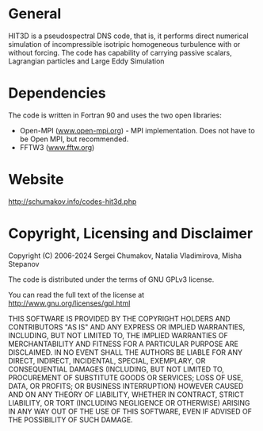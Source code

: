 # General

HIT3D is a pseudospectral DNS code, that is, it performs direct numerical 
simulation of incompressible isotripic homogeneous turbulence with or without 
forcing.  The code has capability of carrying passive scalars, Lagrangian 
particles and Large Eddy Simulation


# Dependencies

The code is written in Fortran 90 and uses the two open libraries:

* Open-MPI  (www.open-mpi.org) - MPI implementation.  Does not have to be Open MPI, but recommended.
* FFTW3	    (www.fftw.org)


# Website
http://schumakov.info/codes-hit3d.php

# Copyright, Licensing and Disclaimer
Copyright (C) 2006-2024 Sergei Chumakov, Natalia Vladimirova, Misha Stepanov

The code is distributed under the terms of GNU GPLv3 license.  

You can read the full text of the license at http://www.gnu.org/licenses/gpl.html

THIS SOFTWARE IS PROVIDED BY THE COPYRIGHT HOLDERS AND CONTRIBUTORS "AS IS" AND ANY EXPRESS OR IMPLIED WARRANTIES, INCLUDING, BUT NOT LIMITED TO, THE IMPLIED WARRANTIES OF MERCHANTABILITY AND FITNESS FOR A PARTICULAR PURPOSE ARE DISCLAIMED. IN NO EVENT SHALL THE AUTHORS BE LIABLE FOR ANY DIRECT, INDIRECT, INCIDENTAL, SPECIAL, EXEMPLARY, OR CONSEQUENTIAL DAMAGES (INCLUDING, BUT NOT LIMITED TO, PROCUREMENT OF SUBSTITUTE GOODS OR SERVICES; LOSS OF USE, DATA, OR PROFITS; OR BUSINESS INTERRUPTION) HOWEVER CAUSED AND ON ANY THEORY OF LIABILITY, WHETHER IN CONTRACT, STRICT LIABILITY, OR TORT (INCLUDING NEGLIGENCE OR OTHERWISE) ARISING IN ANY WAY OUT OF THE USE OF THIS SOFTWARE, EVEN IF ADVISED OF THE POSSIBILITY OF SUCH DAMAGE.
